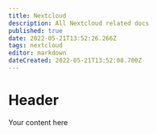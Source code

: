 ```yaml
---
title: Nextcloud
description: All Nextcloud related docs
published: true
date: 2022-05-21T13:52:26.266Z
tags: nextcloud
editor: markdown
dateCreated: 2022-05-21T13:52:08.700Z
---
```


# Header
Your content here